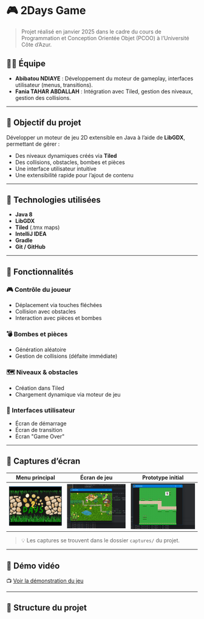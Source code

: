 # 🎮 2Days Game

> Projet réalisé en janvier 2025 dans le cadre du cours de Programmation et Conception Orientée Objet (PCOO) à l’Université Côte d’Azur.

## 🧑‍💻 Équipe

- **Abibatou NDIAYE** : Développement du moteur de gameplay, interfaces utilisateur (menus, transitions).
- **Fania TAHAR ABDALLAH** : Intégration avec Tiled, gestion des niveaux, gestion des collisions.

---

## 🧠 Objectif du projet

Développer un moteur de jeu 2D extensible en Java à l’aide de **LibGDX**, permettant de gérer :
- Des niveaux dynamiques créés via **Tiled**
- Des collisions, obstacles, bombes et pièces
- Une interface utilisateur intuitive
- Une extensibilité rapide pour l’ajout de contenu

---

## 🧰 Technologies utilisées

- **Java 8**
- **LibGDX**
- **Tiled** (.tmx maps)
- **IntelliJ IDEA**
- **Gradle**
- **Git / GitHub**

---

## 🚀 Fonctionnalités

### 🎮 Contrôle du joueur
- Déplacement via touches fléchées
- Collision avec obstacles
- Interaction avec pièces et bombes

### 💣 Bombes et pièces
- Génération aléatoire
- Gestion de collisions (défaite immédiate)

### 🗺️ Niveaux & obstacles
- Création dans Tiled
- Chargement dynamique via moteur de jeu

### 🧩 Interfaces utilisateur
- Écran de démarrage
- Écran de transition
- Écran "Game Over"

---

## 📸 Captures d’écran

| Menu principal | Écran de jeu | Prototype initial |
|----------------|--------------|-------------------|
| ![menu](captures/menu.png) | ![game](captures/jeu.png) | ![proto](captures/prototype.png) |

> 💡 Les captures se trouvent dans le dossier `captures/` du projet.

---

## 🎥 Démo vidéo

📺 [Voir la démonstration du jeu](https://youtu.be/LIEN_DE_LA_VIDEO)

---

## 📁 Structure du projet

